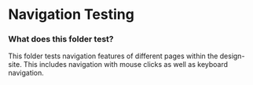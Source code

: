 # Navigation Testing

### What does this folder test?

This folder tests navigation features of different pages within the design-site. This includes navigation with mouse 
clicks as well as keyboard navigation.

